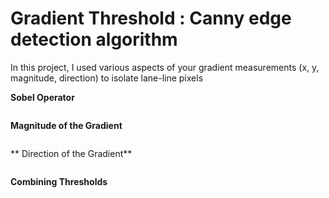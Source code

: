 # Gradient Threshold :  Canny edge detection algorithm

In this project, I used various aspects of your gradient measurements (x, y, magnitude, direction) to isolate lane-line pixels

**Sobel Operator**

<img src =" ">

**Magnitude of the Gradient**

<img src =" ">

** Direction of the Gradient**


<img src =" ">

**Combining Thresholds**

<img src =" ">
